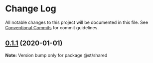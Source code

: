 # Change Log

All notable changes to this project will be documented in this file.
See [Conventional Commits](https://conventionalcommits.org) for commit guidelines.

## [0.1.1](https://github.com/blacha/st/compare/v0.1.0...v0.1.1) (2020-01-01)

**Note:** Version bump only for package @st/shared
